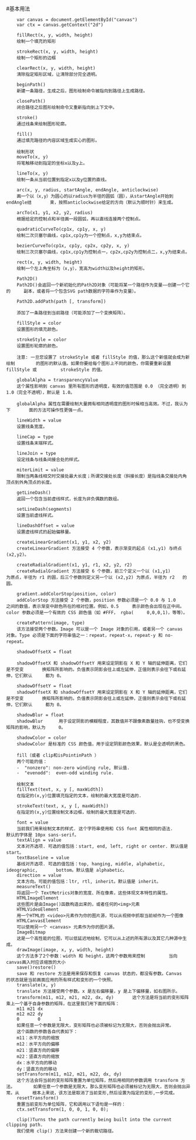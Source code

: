 #基本用法

        var canvas = document.getElementById("canvas")
        var ctx = canvas.getContext("2d")
        
        fillRect(x, y, width, height)
        绘制一个填充的矩形
        
        strokeRect(x, y, width, height)
        绘制一个矩形的边框
        
        clearRect(x, y, width, height)
        清除指定矩形区域，让清除部分完全透明。
        
        beginPath()
        新建一条路径，生成之后，图形绘制命令被指向到路径上生成路径。
        
        closePath()
        闭合路径之后图形绘制命令又重新指向到上下文中。
        
        stroke()
        通过线条来绘制图形轮廓。
        
        fill()
        通过填充路径的内容区域生成实心的图形。
        
        绘制形状
        moveTo(x, y)
        将笔触移动到指定的坐标x以及y上。
        
        lineTo(x, y)
        绘制一条从当前位置到指定x以及y位置的直线。
        
        arc(x, y, radius, startAngle, endAngle, anticlockwise)
        画一个以（x,y）为圆心的以radius为半径的圆弧（圆），从startAngle开始到endAngle结       束，按照anticlockwise给定的方向（默认为顺时针）来生成。
        
        arcTo(x1, y1, x2, y2, radius)
        根据给定的控制点和半径画一段圆弧，再以直线连接两个控制点。
        
        quadraticCurveTo(cp1x, cp1y, x, y)
        绘制二次贝塞尔曲线，cp1x,cp1y为一个控制点，x,y为结束点。
        
        bezierCurveTo(cp1x, cp1y, cp2x, cp2y, x, y)
        绘制三次贝塞尔曲线，cp1x,cp1y为控制点一，cp2x,cp2y为控制点二，x,y为结束点。
        
        rect(x, y, width, height)
        绘制一个左上角坐标为（x,y），宽高为width以及height的矩形。
        
        Path2D()
        Path2D()会返回一个新初始化的Path2D对象（可能将某一个路径作为变量——创建一个它的     副本，或者将一个包含SVG path数据的字符串作为变量）。
        
        Path2D.addPath(path [, transform])​
        
        添加了一条路径到当前路径（可能添加了一个变换矩阵）。
        
        fillStyle = color
        设置图形的填充颜色。
        
        strokeStyle = color
        设置图形轮廓的颜色。
        
        注意: 一旦您设置了 strokeStyle 或者 fillStyle 的值，那么这个新值就会成为新绘制        的图形的默认值。如果你要给每个图形上不同的颜色，你需要重新设置 fillStyle 或         strokeStyle 的值。
        
        globalAlpha = transparencyValue
        这个属性影响到 canvas 里所有图形的透明度，有效的值范围是 0.0 （完全透明）到        1.0（完全不透明），默认是 1.0。
        
        globalAlpha 属性在需要绘制大量拥有相同透明度的图形时候相当高效。不过，我认为下       面的方法可操作性更强一点。
        
        lineWidth = value
        设置线条宽度。
        
        lineCap = type
        设置线条末端样式。
        
        lineJoin = type
        设定线条与线条间接合处的样式。
        
        miterLimit = value
        限制当两条线相交时交接处最大长度；所谓交接处长度（斜接长度）是指线条交接处内角     顶点到外角顶点的长度。
        
        getLineDash()
        返回一个包含当前虚线样式，长度为非负偶数的数组。
        
        setLineDash(segments)
        设置当前虚线样式。
        
        lineDashOffset = value
        设置虚线样式的起始偏移量。
        
        createLinearGradient(x1, y1, x2, y2)
        createLinearGradient 方法接受 4 个参数，表示渐变的起点 (x1,y1) 与终点 (x2,y2)。
        
        createRadialGradient(x1, y1, r1, x2, y2, r2)
        createRadialGradient 方法接受 6 个参数，前三个定义一个以 (x1,y1)        为原点，半径为 r1 的圆，后三个参数则定义另一个以 (x2,y2) 为原点，半径为 r2   的圆。
        
        gradient.addColorStop(position, color)
        addColorStop 方法接受 2 个参数，position 参数必须是一个 0.0 与 1.0      之间的数值，表示渐变中颜色所在的相对位置。例如，0.5     表示颜色会出现在正中间。color 参数必须是一个有效的 CSS 颜色值（如 #FFF， rgba(     0,0,0,1)，等等）。
        
        createPattern(image, type)
        该方法接受两个参数。Image 可以是一个 Image 对象的引用，或者另一个 canvas      对象。Type 必须是下面的字符串值之一：repeat，repeat-x，repeat-y 和 no-repeat。
        
        shadowOffsetX = float
        
        shadowOffsetX 和 shadowOffsetY 用来设定阴影在 X 和 Y 轴的延伸距离，它们是不受变       换矩阵所影响的。负值表示阴影会往上或左延伸，正值则表示会往下或右延伸，它们默认     都为 0。
        
        shadowOffsetY = float
        shadowOffsetX 和 shadowOffsetY 用来设定阴影在 X 和 Y 轴的延伸距离，它们是不受变       换矩阵所影响的。负值表示阴影会往上或左延伸，正值则表示会往下或右延伸，它们默认     都为 0。
        
        shadowBlur = float
        shadowBlur      用于设定阴影的模糊程度，其数值并不跟像素数量挂钩，也不受变换矩阵的影响，默认为     0。
        
        shadowColor = color
        shadowColor 是标准的 CSS 颜色值，用于设定阴影颜色效果，默认是全透明的黑色。
        
        fill（或者 clip和isPointinPath ）
        两个可能的值：
        -  "nonzero": non-zero winding rule, 默认值.
        -  "evenodd":  even-odd winding rule.
        
        绘制文本
        fillText(text, x, y [, maxWidth])
        在指定的(x,y)位置填充指定的文本，绘制的最大宽度是可选的.
        
        strokeText(text, x, y [, maxWidth])
        在指定的(x,y)位置绘制文本边框，绘制的最大宽度是可选的.
        
        font = value
        当前我们用来绘制文本的样式. 这个字符串使用和 CSS font 属性相同的语法.       默认的字体是 10px sans-serif。
        textAlign = value
        文本对齐选项. 可选的值包括：start, end, left, right or center. 默认值是 start。
        textBaseline = value
        基线对齐选项. 可选的值包括：top, hanging, middle, alphabetic, ideographic,       bottom。默认值是 alphabetic。
        direction = value
        文本方向。可能的值包括：ltr, rtl, inherit。默认值是 inherit。
        measureText()
        将返回一个 TextMetrics对象的宽度、所在像素，这些体现文本特性的属性。
        HTMLImageElement
        这些图片是由Image()函数构造出来的，或者任何的<img>元素
        HTMLVideoElement
        用一个HTML的 <video>元素作为你的图片源，可以从视频中抓取当前帧作为一个图像
        HTMLCanvasElement
        可以使用另一个 <canvas> 元素作为你的图片源。
        ImageBitmap
        这是一个高性能的位图，可以低延迟地绘制，它可以从上述的所有源以及其它几种源中生     成。
        drawImage(image, x, y, width, height)
        这个方法多了2个参数：width 和 height，这两个参数用来控制         当向canvas画入时应该缩放的大小
        save()restore()
        save 和 restore 方法是用来保存和恢复 canvas 状态的，都没有参数。Canvas       的状态就是当前画面应用的所有样式和变形的一个快照。
        translate(x, y)
        translate 方法接受两个参数。x 是左右偏移量，y 是上下偏移量，如右图所示。
        transform(m11, m12, m21, m22, dx, dy)       这个方法是将当前的变形矩阵乘上一个基于自身参数的矩阵，在这里我们用下面的矩阵：
        m11 m21 dx
        m12 m22 dy
        0       0       1
        如果任意一个参数是无限大，变形矩阵也必须被标记为无限大，否则会抛出异常。
        这个函数的参数各自代表如下：
        m11：水平方向的缩放
        m12：水平方向的偏移
        m21：竖直方向的偏移
        m22：竖直方向的缩放
        dx：水平方向的移动
        dy：竖直方向的移动
        setTransform(m11, m12, m21, m22, dx, dy)
        这个方法会将当前的变形矩阵重置为单位矩阵，然后用相同的参数调用 transform 方法。       如果任意一个参数是无限大，那么变形矩阵也必须被标记为无限大，否则会抛出异常。从     根本上来说，该方法是取消了当前变形,然后设置为指定的变形,一步完成。
        resetTransform()
        重置当前变形为单位矩阵，它和调用以下语句是一样的：
        ctx.setTransform(1, 0, 0, 1, 0, 0);
        
        clip()Turns the path currently being built into the current clipping path.
        我们使用 clip() 方法来创建一个新的裁切路径。
        
